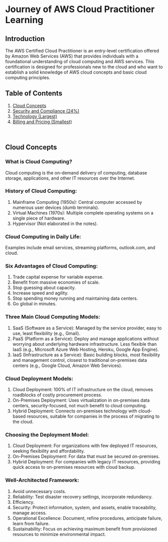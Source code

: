 # Journey of AWS Cloud Practitioner Learning

## Introduction
The AWS Certified Cloud Practitioner is an entry-level certification offered by Amazon Web Services (AWS) that provides individuals with a foundational understanding of cloud computing and AWS services. This certification is designed for professionals new to the cloud and who want to establish a solid knowledge of AWS cloud concepts and basic cloud computing principles.

## Table of Contents
1. [Cloud Concepts](#cloud-concepts)
2. [Security and Compliance (24%)](#security-and-compliance)
3. [Technology (Largest)](#technology)
4. [Billing and Pricing (Smallest)](#billing-and-pricing)

<br>

## Cloud Concepts

### What is Cloud Computing?
Cloud computing is the on-demand delivery of computing, database storage, applications, and other IT resources over the Internet.

### History of Cloud Computing:
1. Mainframe Computing (1950s): Central computer accessed by numerous user devices (dumb terminals).
2. Virtual Machines (1970s): Multiple complete operating systems on a single piece of hardware.
3. Hypervisor (Not elaborated in the notes).

### Cloud Computing in Daily Life:
Examples include email services, streaming platforms, outlook.com, and cloud.

### Six Advantages of Cloud Computing:
1. Trade capital expense for variable expense.
2. Benefit from massive economies of scale.
3. Stop guessing about capacity.
4. Increase speed and agility.
5. Stop spending money running and maintaining data centers.
6. Go global in minutes.

### Three Main Cloud Computing Models:
1. SaaS (Software as a Service): Managed by the service provider, easy to use, least flexibility (e.g., Gmail).
2. PaaS (Platform as a Service): Deploy and manage applications without worrying about underlying hardware infrastructure. Less flexible than IaaS (e.g., Microsoft Azure Web Hosting, Heroku, Google App Engine).
3. IaaS (Infrastructure as a Service): Basic building blocks, most flexibility and management control, closest to traditional on-premises data centers (e.g., Google Cloud, Amazon Web Services).

### Cloud Deployment Models:
1. Cloud Deployment: 100% of IT infrastructure on the cloud, removes roadblocks of costly procurement process.
2. On-Premises Deployment: Uses virtualization in on-premises data centers, security-focused, not much benefit to cloud computing.
3. Hybrid Deployment: Connects on-premises technology with cloud-based resources, suitable for companies in the process of migrating to the cloud.

### Choosing the Deployment Model:
1. Cloud Deployment: For organizations with few deployed IT resources, seeking flexibility and affordability.
2. On-Premises Deployment: For data that must be secured on-premises.
3. Hybrid Deployment: For companies with legacy IT resources, providing quick access to on-premises resources with cloud backup.

### Well-Architected Framework:
1. Avoid unnecessary costs.
2. Reliability: Test disaster recovery settings, incorporate redundancy.
3. Efficiency.
4. Security: Protect information, system, and assets, enable traceability, manage access.
5. Operational Excellence: Document, refine procedures, anticipate failure, learn from failure.
6. Sustainability: Focus on achieving maximum benefit from provisioned resources to minimize environmental impact.


